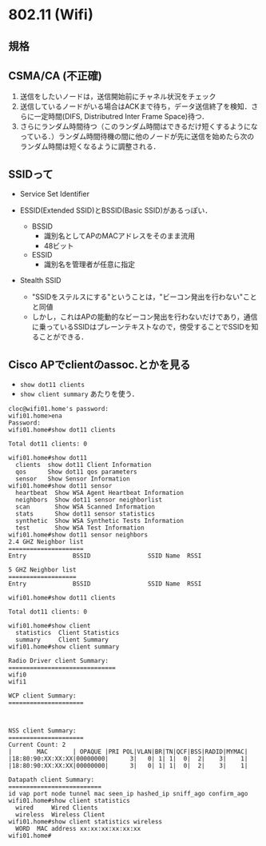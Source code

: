 # 802.11 (Wifi)

## 規格


## CSMA/CA (不正確)
1. 送信をしたいノードは，送信開始前にチャネル状況をチェック
2. 送信しているノードがいる場合はACKまで待ち，データ送信終了を検知．さらに一定時間(DIFS, Distributred Inter Frame Space)待つ．
3. さらにランダム時間待つ（このランダム時間はできるだけ短くするようになっている．）ランダム時間待機の間に他のノードが先に送信を始めたら次のランダム時間は短くなるように調整される．

## SSIDって
  - Service Set Identifier
  - ESSID(Extended SSID)とBSSID(Basic SSID)があるっぽい．

    - BSSID
      - 識別名としてAPのMACアドレスをそのまま流用
      - 48ビット
    - ESSID 
      - 識別名を管理者が任意に指定

  - Stealth SSID
    - "SSIDをステルスにする"ということは，"ビーコン発出を行わない"ことと同値
    - しかし，これはAPの能動的なビーコン発出を行わないだけであり，通信に乗っているSSIDはプレーンテキストなので，傍受することでSSIDを知ることができる．

## Cisco APでclientのassoc.とかを見る
- `show dot11 clients`
- `show client summary`
あたりを使う．

```
cloc@wifi01.home's password:
wifi01.home>ena
Password:
wifi01.home#show dot11 clients

Total dot11 clients: 0

wifi01.home#show dot11
  clients  show dot11 Client Information
  qos      Show dot11 qos parameters
  sensor   Show Sensor Information
wifi01.home#show dot11 sensor
  heartbeat  Show WSA Agent Heartbeat Information
  neighbors  Show dot11 sensor neighborlist
  scan       Show WSA Scanned Information
  stats      Show dot11 sensor statistics
  synthetic  Show WSA Synthetic Tests Information
  test       Show WSA Test Information
wifi01.home#show dot11 sensor neighbors
2.4 GHZ Neighbor list
=====================
Entry             BSSID                SSID Name  RSSI

5 GHZ Neighbor list
===================
Entry             BSSID                SSID Name  RSSI

wifi01.home#show dot11 clients

Total dot11 clients: 0

wifi01.home#show client
  statistics  Client Statistics
  summary     Client Summary
wifi01.home#show client summary

Radio Driver client Summary:
==============================
wifi0
wifi1

WCP client Summary:
=====================



NSS client Summary:
=====================
Current Count: 2
|       MAC       | OPAQUE |PRI POL|VLAN|BR|TN|QCF|BSS|RADID|MYMAC|
|18:80:90:XX:XX:XX|00000000|      3|   0| 1| 1|  0|  2|    3|    1|
|18:80:90:XX:XX:XX|00000000|      3|   0| 1| 1|  0|  2|    3|    1|

Datapath client Summary:
==========================
id vap port node tunnel mac seen_ip hashed_ip sniff_ago confirm_ago
wifi01.home#show client statistics
  wired     Wired Clients
  wireless  Wireless Client
wifi01.home#show client statistics wireless
  WORD  MAC address xx:xx:xx:xx:xx:xx
wifi01.home#
```